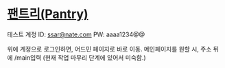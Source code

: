 # [팬트리(Pantry)](http://pantry1-env.eba-fdhbkdfm.ap-northeast-2.elasticbeanstalk.com/)

테스트 계정
ID: ssar@nate.com
PW: aaaa1234@@

위에 계정으로 로그인하면, 어드민 페이지로 바로 이동.
메인페이지를 원할 시, 주소 뒤에 /main입력
(현재 작업 마무리 단계에 있어서 미숙함.)
